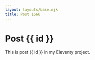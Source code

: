 ```yaml
---
layout: layouts/base.njk
title: Post 1666
---
```


# Post {{ id }}

This is post {{ id }} in my Eleventy project.
